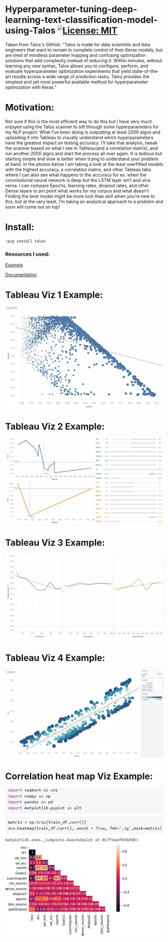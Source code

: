# Hyperparameter-tuning-deep-learning-text-classification-model-using-Talos [![License: MIT](https://img.shields.io/badge/License-MIT-yellow.svg)](https://opensource.org/licenses/MIT) 
Taken from Talos's GitHub: "Talos is made for data scientists and data engineers that want to remain in complete control of their Keras models, but are tired of mindless parameter hopping and confusing optimization solutions that add complexity instead of reducing it. Within minutes, without learning any new syntax, Talos allows you to configure, perform, and evaluate hyperparameter optimization experiments that yield state-of-the-art results across a wide range of prediction tasks. Talos provides the simplest and yet most powerful available method for hyperparameter optimization with Keras."


# **Motivation**:
Not sure if this is the most efficient way to do this but I have very much enjoyed using the Talos scanner to sift through some hyperparameters for my NLP project.
What I’ve been doing is outputting at least 2000 algos and uploading it into Tableau to visually understand which hyperparameters have the greatest impact on testing accuracy. I’ll take that analysis, tweak the scanner based on what I see in Tableau(and a correlation matrix), and run another 2000 algos and start the process all over again.
It is tedious but starting simple and slow is better when trying to understand your problem at hand. In the photos below I am taking a look at the least overfitted models with the highest accuracy, a correlation matrix, and other Tableau tabs where I can also see what happens to the accuracy for ex. when the convolutional neural network is deep but the LSTM layer isn’t and vice versa.
I can compare Epochs, learning rates, dropout rates, and other Dense layers to pin point what works for my corpus and what doesn’t
Finding the best model might be more luck than skill when you’re new to this, but at the very least, I’m taking an analytical approach to a problem and soon will come out on top!


# **Install**:
``` python
!pip install talos
```


###  Resources I used:

[Example](https://towardsdatascience.com/hyperparameter-optimization-with-keras-b82e6364ca53)  

[Documentation](https://autonomio.github.io/talos/)

# **Tableau Viz 1 Example**:
![alt text](tableau.jpg?raw=true "Title")
# **Tableau Viz 2 Example**:
![alt text](tableau1.jpg?raw=true "Title")
# **Tableau Viz 3 Example**:
![alt text](tableau2.jpg?raw=true "Title")
# **Tableau Viz 4 Example**:
![alt text](tableau3.jpg?raw=true "Title")

# **Correlation heat map Viz Example**:
![alt text](heatcorre.jpg?raw=true "Title")

